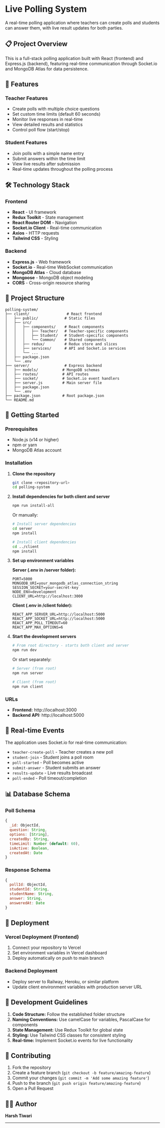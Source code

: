 # Live Polling System

A real-time polling application where teachers can create polls and students can answer them, with live result updates for both parties.

## 📋 Project Overview

This is a full-stack polling application built with React (frontend) and Express.js (backend), featuring real-time communication through Socket.io and MongoDB Atlas for data persistence.

## 🚀 Features

### Teacher Features
- Create polls with multiple choice questions
- Set custom time limits (default 60 seconds)
- Monitor live responses in real-time
- View detailed results and statistics
- Control poll flow (start/stop)

### Student Features
- Join polls with a simple name entry
- Submit answers within the time limit
- View live results after submission
- Real-time updates throughout the polling process

## 🛠️ Technology Stack

### Frontend
- **React** - UI framework
- **Redux Toolkit** - State management
- **React Router DOM** - Navigation
- **Socket.io Client** - Real-time communication
- **Axios** - HTTP requests
- **Tailwind CSS** - Styling

### Backend
- **Express.js** - Web framework
- **Socket.io** - Real-time WebSocket communication
- **MongoDB Atlas** - Cloud database
- **Mongoose** - MongoDB object modeling
- **CORS** - Cross-origin resource sharing

## 📁 Project Structure

```
polling-system/
├── client/                 # React frontend
│   ├── public/            # Static files
│   ├── src/
│   │   ├── components/    # React components
│   │   │   ├── Teacher/   # Teacher-specific components
│   │   │   ├── Student/   # Student-specific components
│   │   │   └── Common/    # Shared components
│   │   ├── redux/         # Redux store and slices
│   │   ├── services/      # API and Socket.io services
│   │   └── ...
│   ├── package.json
│   └── .env
├── server/                # Express backend
│   ├── models/           # MongoDB schemas
│   ├── routes/           # API routes
│   ├── socket/           # Socket.io event handlers
│   ├── server.js         # Main server file
│   ├── package.json
│   └── .env
├── package.json          # Root package.json
└── README.md
```

## 🚀 Getting Started

### Prerequisites
- Node.js (v14 or higher)
- npm or yarn
- MongoDB Atlas account

### Installation

1. **Clone the repository**
   ```bash
   git clone <repository-url>
   cd polling-system
   ```

2. **Install dependencies for both client and server**
   ```bash
   npm run install-all
   ```
   Or manually:
   ```bash
   # Install server dependencies
   cd server
   npm install

   # Install client dependencies
   cd ../client
   npm install
   ```

3. **Set up environment variables**
   
   **Server (.env in /server folder):**
   ```env
   PORT=5000
   MONGODB_URI=your_mongodb_atlas_connection_string
   SESSION_SECRET=your-secret-key
   NODE_ENV=development
   CLIENT_URL=http://localhost:3000
   ```

   **Client (.env in /client folder):**
   ```env
   REACT_APP_SERVER_URL=http://localhost:5000
   REACT_APP_SOCKET_URL=http://localhost:5000
   REACT_APP_POLL_TIMEOUT=60
   REACT_APP_MAX_OPTIONS=6
   ```

4. **Start the development servers**
   ```bash
   # From root directory - starts both client and server
   npm run dev
   ```

   Or start separately:
   ```bash
   # Server (from root)
   npm run server

   # Client (from root) 
   npm run client
   ```

### URLs
- **Frontend:** http://localhost:3000
- **Backend API:** http://localhost:5000

## 🔄 Real-time Events

The application uses Socket.io for real-time communication:

- `teacher-create-poll` - Teacher creates a new poll
- `student-join` - Student joins a poll room
- `poll-started` - Poll becomes active
- `submit-answer` - Student submits an answer
- `results-update` - Live results broadcast
- `poll-ended` - Poll timeout/completion

## 📊 Database Schema

### Poll Schema
```javascript
{
  _id: ObjectId,
  question: String,
  options: [String],
  createdBy: String,
  timeLimit: Number (default: 60),
  isActive: Boolean,
  createdAt: Date
}
```

### Response Schema
```javascript
{
  pollId: ObjectId,
  studentId: String,
  studentName: String,
  answer: String,
  answeredAt: Date
}
```

## 🚀 Deployment

### Vercel Deployment (Frontend)
1. Connect your repository to Vercel
2. Set environment variables in Vercel dashboard
3. Deploy automatically on push to main branch

### Backend Deployment
- Deploy server to Railway, Heroku, or similar platform
- Update client environment variables with production server URL

## 📝 Development Guidelines

1. **Code Structure:** Follow the established folder structure
2. **Naming Conventions:** Use camelCase for variables, PascalCase for components
3. **State Management:** Use Redux Toolkit for global state
4. **Styling:** Use Tailwind CSS classes for consistent styling
5. **Real-time:** Implement Socket.io events for live functionality

## 🤝 Contributing

1. Fork the repository
2. Create a feature branch (`git checkout -b feature/amazing-feature`)
3. Commit your changes (`git commit -m 'Add some amazing feature'`)
4. Push to the branch (`git push origin feature/amazing-feature`)
5. Open a Pull Request

## 👨‍💻 Author

**Harsh Tiwari**

---